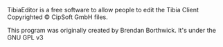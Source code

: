 TibiaEditor is a free software to allow people to edit the Tibia Client Copyrighted © CipSoft GmbH files.

This program was originally created by Brendan Borthwick.
It's under the GNU GPL v3